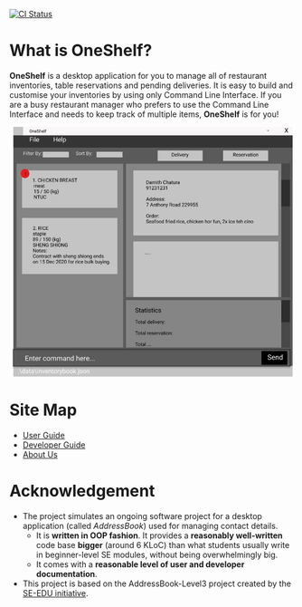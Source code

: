 [![CI Status](https://github.com/se-edu/addressbook-level3/workflows/Java%20CI/badge.svg)](https://github.com/AY2021S1-CS2103T-T12-1/tp/actions)

# What is OneShelf?
**OneShelf** is a desktop application for you to manage all of restaurant inventories,
table reservations and pending deliveries. It is easy to build and customise your inventories
by using only Command Line Interface. If you are a busy restaurant manager who prefers
to use the Command Line Interface and needs to keep track of multiple items,
 **OneShelf** is for you!
 
 ![Ui](docs/images/Ui.png)

# Site Map
* [User Guide](https://github.com/AY2021S1-CS2103T-T12-1/tp/blob/master/docs/UserGuide.md)
* [Developer Guide](https://github.com/AY2021S1-CS2103T-T12-1/tp/blob/master/docs/DeveloperGuide.md)
* [About Us](https://github.com/AY2021S1-CS2103T-T12-1/tp/blob/master/docs/AboutUs.md)

# Acknowledgement
* The project simulates an ongoing software project for a desktop application (called _AddressBook_) used for managing contact details.
  * It is **written in OOP fashion**. It provides a **reasonably well-written** code base **bigger** (around 6 KLoC) than what students usually write in beginner-level SE modules, without being overwhelmingly big.
  * It comes with a **reasonable level of user and developer documentation**.
* This project is based on the AddressBook-Level3 project created by the [SE-EDU initiative](https://se-education.org).
